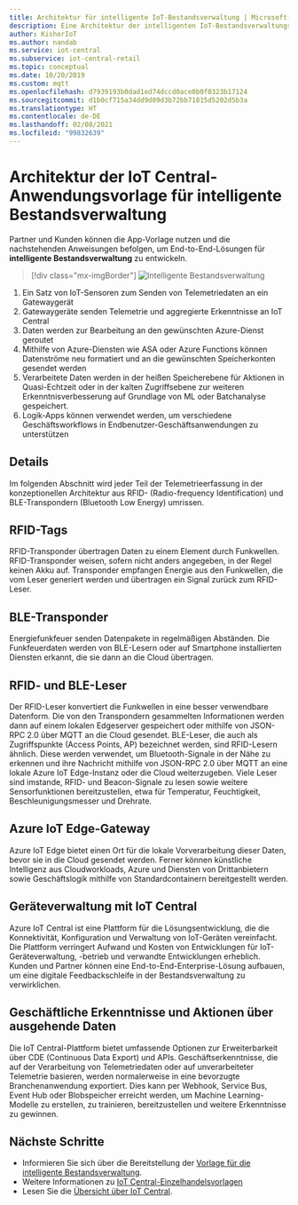 ```yaml
---
title: Architektur für intelligente IoT-Bestandsverwaltung | Microsoft-Dokumentation
description: Eine Architektur der intelligenten IoT-Bestandsverwaltungsvorlage für IoT Central
author: KishorIoT
ms.author: nandab
ms.service: iot-central
ms.subservice: iot-central-retail
ms.topic: conceptual
ms.date: 10/20/2019
ms.custom: mqtt
ms.openlocfilehash: d7939193b0dad1ed74dccd0ace0b0f0323b17124
ms.sourcegitcommit: d1b0cf715a34dd9d89d3b72bb71815d5202d5b3a
ms.translationtype: HT
ms.contentlocale: de-DE
ms.lasthandoff: 02/08/2021
ms.locfileid: "99832639"
---
```

# <a name="architecture-of-iot-central-smart-inventory-management-application-template"></a>Architektur der IoT Central-Anwendungsvorlage für intelligente Bestandsverwaltung

Partner und Kunden können die App-Vorlage nutzen und die nachstehenden Anweisungen befolgen, um End-to-End-Lösungen für **intelligente Bestandsverwaltung**  zu entwickeln.

> [!div class="mx-imgBorder"]
> ![Intelligente Bestandsverwaltung](./media/concept-smart-inventory-mgmt-architecture/smart-inventory-management-architecture.png)

1. Ein Satz von IoT-Sensoren zum Senden von Telemetriedaten an ein Gatewaygerät
2. Gatewaygeräte senden Telemetrie und aggregierte Erkenntnisse an IoT Central
3. Daten werden zur Bearbeitung an den gewünschten Azure-Dienst geroutet
4. Mithilfe von Azure-Diensten wie ASA oder Azure Functions können Datenströme neu formatiert und an die gewünschten Speicherkonten gesendet werden 
5. Verarbeitete Daten werden in der heißen Speicherebene für Aktionen in Quasi-Echtzeit oder in der kalten Zugriffsebene zur weiteren Erkenntnisverbesserung auf Grundlage von ML oder Batchanalyse gespeichert. 
6. Logik-Apps können verwendet werden, um verschiedene Geschäftsworkflows in Endbenutzer-Geschäftsanwendungen zu unterstützen

## <a name="details"></a>Details
Im folgenden Abschnitt wird jeder Teil der Telemetrieerfassung in der konzeptionellen Architektur aus RFID- (Radio-frequency Identification) und BLE-Transpondern (Bluetooth Low Energy) umrissen.

## <a name="rfid-tags"></a>RFID-Tags
RFID-Transponder übertragen Daten zu einem Element durch Funkwellen. RFID-Transponder weisen, sofern nicht anders angegeben, in der Regel keinen Akku auf. Transponder empfangen Energie aus den Funkwellen, die vom Leser generiert werden und übertragen ein Signal zurück zum RFID-Leser.

## <a name="ble-tags"></a>BLE-Transponder
Energiefunkfeuer senden Datenpakete in regelmäßigen Abständen. Die Funkfeuerdaten werden von BLE-Lesern oder auf Smartphone installierten Diensten erkannt, die sie dann an die Cloud übertragen.

## <a name="rfid--ble-readers"></a>RFID- und BLE-Leser
Der RFID-Leser konvertiert die Funkwellen in eine besser verwendbare Datenform. Die von den Transpondern gesammelten Informationen werden dann auf einem lokalen Edgeserver gespeichert oder mithilfe von JSON-RPC 2.0 über MQTT an die Cloud gesendet.
BLE-Leser, die auch als Zugriffspunkte (Access Points, AP) bezeichnet werden, sind RFID-Lesern ähnlich. Diese werden verwendet, um Bluetooth-Signale in der Nähe zu erkennen und ihre Nachricht mithilfe von JSON-RPC 2.0 über MQTT an eine lokale Azure IoT Edge-Instanz oder die Cloud weiterzugeben.
Viele Leser sind imstande, RFID- und Beacon-Signale zu lesen sowie weitere Sensorfunktionen bereitzustellen, etwa für Temperatur, Feuchtigkeit, Beschleunigungsmesser und Drehrate.

## <a name="azure-iot-edge-gateway"></a>Azure IoT Edge-Gateway
Azure IoT Edge bietet einen Ort für die lokale Vorverarbeitung dieser Daten, bevor sie in die Cloud gesendet werden. Ferner können künstliche Intelligenz aus Cloudworkloads, Azure und Diensten von Drittanbietern sowie Geschäftslogik mithilfe von Standardcontainern bereitgestellt werden.

## <a name="device-management-with-iot-central"></a>Geräteverwaltung mit IoT Central 
Azure IoT Central ist eine Plattform für die Lösungsentwicklung, die die Konnektivität, Konfiguration und Verwaltung von IoT-Geräten vereinfacht. Die Plattform verringert Aufwand und Kosten von Entwicklungen für IoT-Geräteverwaltung, -betrieb und verwandte Entwicklungen erheblich. Kunden und Partner können eine End-to-End-Enterprise-Lösung aufbauen, um eine digitale Feedbackschleife in der Bestandsverwaltung zu verwirklichen.

## <a name="business-insights--actions-using-data-egress"></a>Geschäftliche Erkenntnisse und Aktionen über ausgehende Daten 
Die IoT Central-Plattform bietet umfassende Optionen zur Erweiterbarkeit über CDE (Continuous Data Export) und APIs. Geschäftserkenntnisse, die auf der Verarbeitung von Telemetriedaten oder auf unverarbeiteter Telemetrie basieren, werden normalerweise in eine bevorzugte Branchenanwendung exportiert. Dies kann per Webhook, Service Bus, Event Hub oder Blobspeicher erreicht werden, um Machine Learning-Modelle zu erstellen, zu trainieren, bereitzustellen und weitere Erkenntnisse zu gewinnen.

## <a name="next-steps"></a>Nächste Schritte
* Informieren Sie sich über die Bereitstellung der [Vorlage für die intelligente Bestandsverwaltung](./tutorial-iot-central-smart-inventory-management.md).
* Weitere Informationen zu [IoT Central-Einzelhandelsvorlagen](./overview-iot-central-retail.md)
* Lesen Sie die [Übersicht über IoT Central](../core/overview-iot-central.md).
